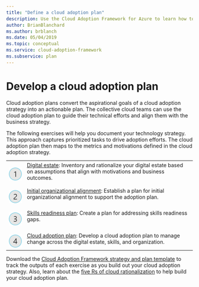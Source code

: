 ```yaml
---
title: "Define a cloud adoption plan"
description: Use the Cloud Adoption Framework for Azure to learn how to guide technical efforts with a defined cloud adoption plan.
author: BrianBlanchard
ms.author: brblanch
ms.date: 05/04/2019
ms.topic: conceptual
ms.service: cloud-adoption-framework
ms.subservice: plan
---
```


<!-- markdownlint-disable MD026 -->

# Develop a cloud adoption plan

Cloud adoption plans convert the aspirational goals of a cloud adoption strategy into an actionable plan. The collective cloud teams can use the cloud adoption plan to guide their technical efforts and align them with the business strategy.

The following exercises will help you document your technology strategy. This approach captures prioritized tasks to drive adoption efforts. The cloud adoption plan then maps to the metrics and motivations defined in the cloud adoption strategy.

<!-- markdownlint-disable MD033 -->

| | |
|---|---|
| <br> ![1](../_images/icons/1.png)     | [Digital estate](../digital-estate/rationalize.md): Inventory and rationalize your digital estate based on assumptions that align with motivations and business outcomes.                                |
| <br> ![2](../_images/icons/2.png)     | [Initial organizational alignment](./initial-org-alignment.md): Establish a plan for initial organizational alignment to support the adoption plan.                                |
| <br> ![3](../_images/icons/3.png)     | [Skills readiness plan](./adapt-roles-skills-processes.md): Create a plan for addressing skills readiness gaps.                                |
| <br> ![4](../_images/icons/4.png)      | [Cloud adoption plan](./plan-intro.md): Develop a cloud adoption plan to manage change across the digital estate, skills, and organization.                        |

Download the [Cloud Adoption Framework strategy and plan template](https://archcenter.blob.core.windows.net/cdn/fusion/readiness/Microsoft-Cloud-Adoption-Framework-Strategy-and-Plan-Template.docx) to track the outputs of each exercise as you build out your cloud adoption strategy. Also, learn about the [five Rs of cloud rationalization](../digital-estate/5-rs-of-rationalization.md) to help build your cloud adoption plan.

